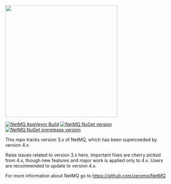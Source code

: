 <img src="https://cdn.rawgit.com/zeromq/netmq/master/img/NetMQLogo.svg" width="350" />

[![NetMQ AppVeyor Build](https://ci.appveyor.com/api/projects/status/hhqp6u47jcqk9nln/branch/master?svg=true
)](https://ci.appveyor.com/project/somdoron/netmq3-x-r3379) [![NetMQ NuGet version](https://img.shields.io/nuget/v/NetMQ.svg)](https://www.nuget.org/packages/NetMQ/) [![NetMQ NuGet prerelease version](https://img.shields.io/nuget/vpre/NetMQ.svg)](https://www.nuget.org/packages/NetMQ/)

This repo tracks version 3.x of NetMQ, which has been superceeded by version 4.x.

Raise issues related to version 3.x here. Important fixes are cherry picked from 4.x, though new features and major work is applied only to 4.x. Users are recommended to update to version 4.x.

For more information about NetMQ go to https://github.com/zeromq/NetMQ
